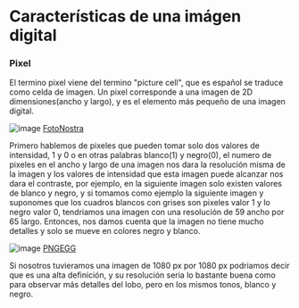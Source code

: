# Características de una imágen digital

### Pixel

El termino pixel viene del termino "picture cell", que es español se traduce como celda de imagen. Un pixel corresponde a una imagen de 2D dimensiones(ancho y largo), y es el elemento más pequeño de una imagen digital.

![image](https://user-images.githubusercontent.com/98423341/153091484-796ccf68-7ea0-4a7a-b4d2-a6b369225921.png) [FotoNostra](https://www.fotonostra.com/digital/pixelesimagen.htm)

Primero hablemos de pixeles que pueden tomar solo dos valores de intensidad, 1 y 0 o en otras palabras blanco(1) y negro(0), el numero de pixeles en el ancho y largo de una imagen 
nos dara la resolución misma de la imagen y los valores de intensidad que esta imagen puede alcanzar nos dara el contraste, por ejemplo, en la siguiente imagen solo existen valores de blanco y negro, y si tomamos como ejemplo la siguiente imagen y suponomes que los cuadros blancos con grises son pixeles valor 1 y lo negro valor 0, tendriamos una imagen con una resolución de 59 ancho por 65 largo. Entonces, nos damos cuenta que la imagen no tiene mucho detalles y solo se mueve en colores negro y blanco.

![image](https://user-images.githubusercontent.com/98423341/153092604-05fbf9da-248f-443e-96ab-c245bfbf71c2.png) [PNGEGG](https://www.pngegg.com/es/png-krhjf)

Si nosotros tuvieramos una imagen de 1080 px por 1080 px podriamos decir que es una alta definición, y su resolución seria lo bastante buena como para observar más detalles del lobo, pero en los mismos tonos, blanco y negro.


